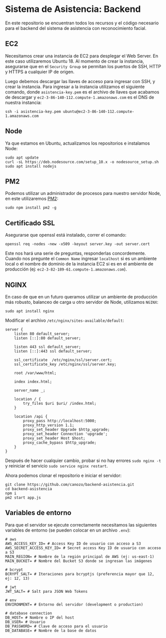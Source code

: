 # Sistema de Asistencia: Backend

En este repositorio se encuentran todos los recursos y el código necesario para el backend del sistema de asistencia con reconocimiento facial.

## EC2
Necesitamos crear una instancia de EC2 para desplegar el Web Server. En este caso utilizaremos Ubuntu 18. Al momento de crear la instancia, asegurarse que en el `Security Group` se permitan los puertos de SSH, HTTP y HTTPS a cualquier IP de origen.

Luego debemos descargar las llaves de acceso para ingresar con SSH, y crear la instancia. Para ingresar a la instancia utilizamos el siguiente comando, donde `asistencia-key.pem` es el archivo de llaves que acabamos de descargar y `ec2-3-86-140-112.compute-1.amazonaws.com` es el DNS de nuestra instancia:
```
ssh -i asistencia-key.pem ubuntu@ec2-3-86-140-112.compute-1.amazonaws.com
```

## Node
Ya que estamos en Ubuntu, actualizamos los repositorios e instalamos Node:
```
sudo apt update
curl -sL https://deb.nodesource.com/setup_10.x -o nodesource_setup.sh
sudo apt install nodejs
```
## PM2
Podemos utilizar un administrador de procesos para nuestro servidor Node, en este utilizaremos [PM2](https://pm2.keymetrics.io/):
```
sudo npm install pm2 -g
```
## Certificado SSL
Asegurarse que openssl está instalado, correr el comando:
```
openssl req -nodes -new -x509 -keyout server.key -out server.cert
```
Este nos hará una serie de preguntas, responderlas concordemente. Cuando nos pregunte el `Common Name` ingresar `localhost` si es un ambiente local o el nombre de dominio de la instancia EC2 si es en el ambiente de producción (ej: `ec2-3-82-189-61.compute-1.amazonaws.com`).

## NGINX
En caso de que en un futuro queramos utilizar un ambiente de producción más robusto, balanceo de carga u otro servidor de Node, utilizamos `NGINX`:
```
sudo apt install nginx
```

Modificar el archivo `/etc/nginx/sites-available/default`:
```
server {
	listen 80 default_server;
	listen [::]:80 default_server;

	listen 443 ssl default_server;
	listen [::]:443 ssl default_server;

	ssl_certificate  /etc/nginx/ssl/server.cert;
	ssl_certificate_key /etc/nginx/ssl/server.key;

	root /var/www/html;

	index index.html;

	server_name _;

	location / {
		try_files $uri $uri/ /index.html;
	}

	location /api {
		proxy_pass http://localhost:5000;
		proxy_http_version 1.1;
		proxy_set_header Upgrade $http_upgrade;
		proxy_set_header Connection 'upgrade';
		proxy_set_header Host $host;
		proxy_cache_bypass $http_upgrade;
	}
}
```

Después de hacer cualquier cambio, probar si no hay errores `sudo nginx -t` y reiniciar el servicio `sudo service nginx restart`.

Ahora podemos clonar el repositorio e iniciar el servidor:
```
git clone https://github.com/canozo/backend-asistencia.git
cd backend-asistencia
npm i
pm2 start app.js
```

## Variables de entorno
Para que el servidor se ejecute correctamente necesitamos las siguientes variables de entorno (se pueden colocar en un archivo `.env`):
```
# aws
AWS_ACCESS_KEY_ID= # Access Key ID de usuario con acceso a S3
AWS_SECRET_ACCESS_KEY_ID= # Secret access Key ID de usuario con acceso a S3
MAIN_REGION= # Nombre de la región principal de AWS (ej: us-east-1)
MAIN_BUCKET= # Nombre del Bucket S3 donde se ingresan las imágenes

# bcrypt
BCRYPT_SALT= # Iteraciones para bcryptjs (preferencia mayor que 12, ej: 12, 13)

# jwt
JWT_SALT= # Salt para JSON Web Tokens

# env
ENVIRONMENT= # Entorno del servidor (development o production)

# database connection
DB_HOST= # Nombre o IP del host
DB_USER= # Usuario
DB_PASSWORD= # Clave de acceso para el usuario
DB_DATABASE= # Nombre de la base de datos
```
